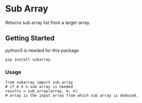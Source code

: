 # Sub Array

Returns sub array list from a larger array.

## Getting Started
python3 is needed for this package
```
pip install subarray
```

### Usage
```
from subarray import sub_array
# if m X n sub array is needed
results = sub_array(array, m, n)   
# array is the input array from which sub array is deduced. 
```
